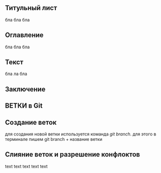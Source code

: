 ## Титульный лист
бла бла бла
## Оглавление
 бла бла бла
## Текст
бла ла бла
## Заключение

## ВЕТКИ в Git

## Создание веток
для создания новой ветки используется команда *git branch*.  для этого в терминале пишем git branch + название ветки
## Слияние веток и разрешение конфлоктов


text   text text
text text
